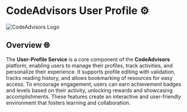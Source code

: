 # CodeAdvisors User Profile ⚙️

![CodeAdvisors Logo](http://167.172.78.79:8090/api/v1/files/preview?fileName=b5d01918-2824-48d7-83e0-fb557ce6bd73_2024-12-21T18-28-24.856529397.jpg)

## Overview 🌐
The **User-Profile Service** is a core component of the **CodeAdvisors** platform, enabling users to manage their profiles, track activities, and personalize their experience. It supports profile editing with validation, tracks reading history, and allows bookmarking of resources for easy access. To encourage engagement, users can earn achievement badges and levels based on their activity, unlocking rewards and showcasing accomplishments. These features create an interactive and user-friendly environment that fosters learning and collaboration.
